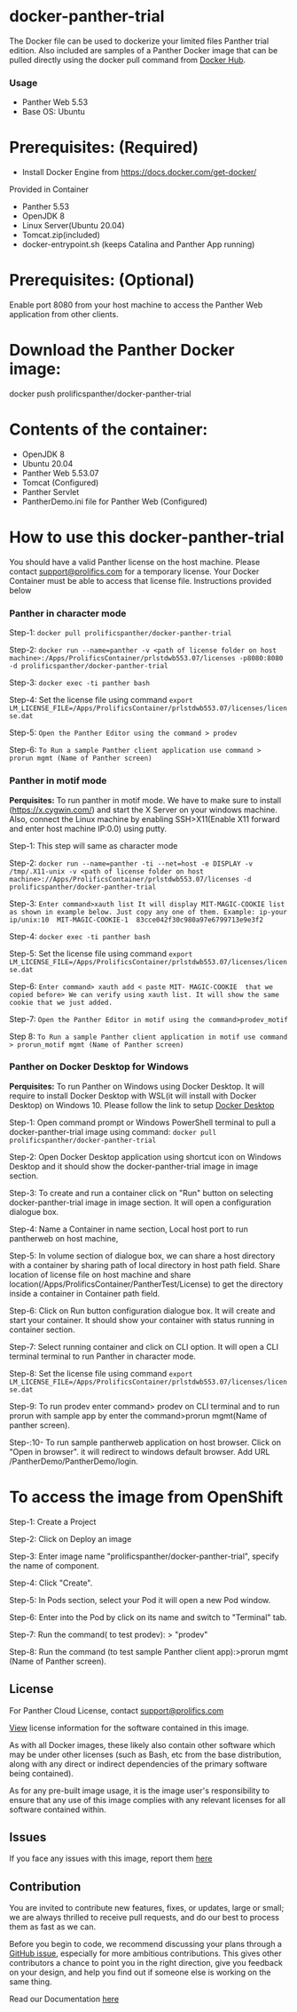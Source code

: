 # docker-panther-trial
The Docker file can be used to dockerize  your limited files Panther trial edition. Also included are samples of a Panther Docker image  that can  be pulled directly using the docker pull command from [Docker Hub](https://hub.docker.com/repository/docker/prolificspanther/docker-panther-trial).

### Usage
* Panther Web 5.53
* Base OS: Ubuntu 

# Prerequisites: (Required)
  * Install Docker Engine from  https://docs.docker.com/get-docker/ 
  
  Provided in Container
  * Panther 5.53
  * OpenJDK 8
  * Linux Server(Ubuntu 20.04)
  * Tomcat.zip(included)
  * docker-entrypoint.sh (keeps Catalina and Panther App running)
  
 # Prerequisites: (Optional)
   Enable port 8080 from your host machine to access the Panther Web application from other clients.
    
 # Download the Panther Docker image:
    
   docker push prolificspanther/docker-panther-trial
  
 # Contents of the container:
 * OpenJDK 8
 * Ubuntu 20.04
 * Panther Web 5.53.07 
 * Tomcat (Configured)
 * Panther Servlet
 * PantherDemo.ini file for Panther Web (Configured)
 
 # How to use this docker-panther-trial

You should have a valid Panther license on the host machine. Please contact support@prolifics.com for a temporary license. Your Docker Container must be able to access that license file. Instructions provided below

### Panther in character mode

Step-1: `docker pull prolificspanther/docker-panther-trial`

Step-2: `docker run --name=panther -v <path of license folder on host  machine>:/Apps/ProlificsContainer/prlstdwb553.07/licenses -p8080:8080 -d prolificspanther/docker-panther-trial`

Step-3: `docker exec -ti panther bash`

Step-4: Set the license file using command `export LM_LICENSE_FILE=/Apps/ProlificsContainer/prlstdwb553.07/licenses/license.dat`

Step-5: `Open the Panther Editor using the command > prodev`

Step-6: `To Run a sample Panther client application use command > prorun mgmt (Name of Panther screen) `           

### Panther in motif mode

**Perquisites:** To run panther in motif mode. We have to make sure to install (https://x.cygwin.com/) and start the X Server on your windows machine. Also, connect the Linux machine by enabling SSH>X11(Enable X11 forward and enter host machine IP:0.0) using putty. 

Step-1: This step will same as  character mode
 
Step-2: `docker run --name=panther -ti --net=host -e DISPLAY -v /tmp/.X11-unix -v <path of license folder on host  machine>://Apps/ProlificsContainer/prlstdwb553.07/licenses -d prolificspanther/docker-panther-trial`

Step-3: `Enter command>xauth list
            It will display MIT-MAGIC-COOKIE list as shown in example below. Just copy any one of them.
            Example: ip-your ip/unix:10  MIT-MAGIC-COOKIE-1  83cce042f30c980a97e6799713e9e3f2`

Step-4: `docker exec -ti panther bash`

Step-5: Set the license file using command `export LM_LICENSE_FILE=/Apps/ProlificsContainer/prlstdwb553.07/licenses/license.dat`

Step-6: `Enter command> xauth add < paste MIT- MAGIC-COOKIE  that we copied before> We can verify using xauth list. It will show the same cookie that we just added.`

Step-7: `Open the Panther Editor in motif using the command>prodev_motif` 

Step 8: `To Run a sample Panther client application in motif use command > prorun_motif mgmt (Name of Panther screen)`  

### Panther on Docker Desktop for Windows

**Perquisites:** To run Panther on Windows using Docker Desktop. It will require to install Docker Desktop with WSL(it will install with Docker Desktop) on Windows 10.
Please follow the link to setup [Docker Desktop](https://docs.docker.com/desktop/windows/install/)

Step-1: Open command prompt or Windows PowerShell terminal to pull a docker-panther-trial image using command:
 `docker pull prolificspanther/docker-panther-trial`

Step-2: Open Docker Desktop application using shortcut icon on Windows Desktop and it should show the docker-panther-trial image in image section.

Step-3: To create and run a container click on "Run" button on selecting docker-panther-trial image in image section. It will open a configuration dialogue box.

Step-4:  Name a Container in name section, Local host port to run pantherweb on host machine, 

Step-5: In volume section of dialogue box, we can share a host directory with a container by sharing path of local directory in host path field. Share location of license file on host machine and share location(/Apps/ProlificsContainer/PantherTest/License) to get the directory inside a container in Container path field.

Step-6: Click  on Run button configuration dialogue box. It will create and start your container. It should show your container with status running in container section.

Step-7: Select running  container and click on CLI option. It will open a CLI terminal terminal to run Panther in character mode.

Step-8: Set the license file using command `export LM_LICENSE_FILE=/Apps/ProlificsContainer/prlstdwb553.07/licenses/license.dat`

Step-9: To run prodev enter command> prodev on CLI terminal and to run prorun with sample app by enter the command>prorun mgmt(Name of panther screen).

Step-:10- To run sample pantherweb application on host browser. Click on "Open in browser". it will redirect to windows default browser. Add URL /PantherDemo/PantherDemo/login.

# To access the image from OpenShift

Step-1: Create a Project

Step-2: Click on Deploy an image

Step-3: Enter image name "prolificspanther/docker-panther-trial", specify the name of component.

Step-4: Click "Create".

Step-5: In Pods section, select your Pod it will open a new Pod window.

Step-6: Enter into the Pod by click on its name and switch to "Terminal" tab.

Step-7: Run the command( to test prodev): > "prodev"

Step-8: Run the command (to test sample Panther client app):>prorun mgmt (Name of Panther screen).    

## License

For Panther Cloud License, contact support@prolifics.com

[View](https://github.com/ProlificsPanther/DockerPanther/blob/master/SoftwareLicenseAgreement.pdf) license information for the software contained in this image.

As with all Docker images, these likely also contain other software which may be under other licenses (such as Bash, etc from the base distribution, along with any direct or indirect dependencies of the primary software being contained).

As for any pre-built image usage, it is the image user's responsibility to ensure that any use of this image complies with any relevant licenses for all software contained within.

## Issues
If you face any issues with this image, report them [here](https://github.com/ProlificsPanther/Docker-Panther/issues)

## Contribution
You are invited to contribute new features, fixes, or updates, large or small; we are always thrilled to receive pull requests, and do our best to process them as fast as we can.

Before you begin to code, we recommend discussing your plans through a [GitHub issue](https://github.com/ProlificsPanther/Docker-Panther/issues), especially for more ambitious contributions. This gives other contributors a chance to point you in the right direction, give you feedback on your design, and help you find out if someone else is working on the same thing.

Read our Documentation [here](https://docs.prolifics.com)
